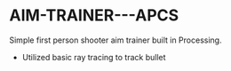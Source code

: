 # AIM-TRAINER---APCS
Simple first person shooter aim trainer built in Processing.
- Utilized basic ray tracing to track bullet
